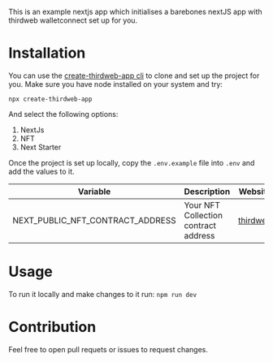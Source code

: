This is an example nextjs app which initialises a barebones nextJS app with thirdweb walletconnect set up for you.

# Installation
You can use the [create-thirdweb-app cli](https://www.npmjs.com/package/create-thirdweb-app) to clone and set up the project for you. Make sure you have node installed on your system and try:

```npx create-thirdweb-app```

And select the following options:
1. NextJs
2. NFT
3. Next Starter


Once the project is set up locally, copy the `.env.example` file into `.env` and add the values to it.


| Variable | Description | Website |
|---|---|---|
| NEXT_PUBLIC_NFT_CONTRACT_ADDRESS | Your NFT Collection contract address | [thirdweb](https://thirdweb.com) |

# Usage
To run it locally and make changes to it run:
```npm run dev```


# Contribution
Feel free to open pull requets or issues to request changes.
